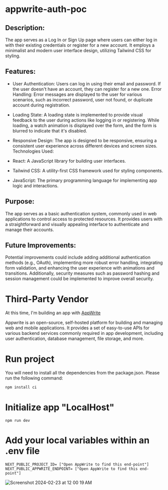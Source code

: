 # appwrite-auth-poc

## Description:

The app serves as a Log In or Sign Up page where users can either log in with their existing credentials or register for a new account. It employs a minimalist and modern user interface design, utilizing Tailwind CSS for styling.

## Features:

- User Authentication: Users can log in using their email and password. If the user doesn't have an account, they can register for a new one.
Error Handling: Error messages are displayed to the user for various scenarios, such as incorrect password, user not found, or duplicate account during registration.

- Loading State: A loading state is implemented to provide visual feedback to the user during actions like logging in or registering. While loading, a watch animation is displayed over the form, and the form is blurred to indicate that it's disabled.

- Responsive Design: The app is designed to be responsive, ensuring a consistent user experience across different devices and screen sizes.
Technologies Used:

- React: A JavaScript library for building user interfaces.
- Tailwind CSS: A utility-first CSS framework used for styling components.
- JavaScript: The primary programming language for implementing app logic and interactions.

## Purpose:
The app serves as a basic authentication system, commonly used in web applications to control access to protected resources. It provides users with a straightforward and visually appealing interface to authenticate and manage their accounts.

## Future Improvements:
Potential improvements could include adding additional authentication methods (e.g., OAuth), implementing more robust error handling, integrating form validation, and enhancing the user experience with animations and transitions. Additionally, security measures such as password hashing and session management could be implemented to improve overall security.

# Third-Party Vendor
At this time, I'm building an app with [AppWrite](https://cloud.appwrite.io/)

Appwrite is an open-source, self-hosted platform for building and managing web and mobile applications. It provides a set of easy-to-use APIs for various backend services commonly required in app development, including user authentication, database management, file storage, and more.

# Run project
You will need to install all the dependencies from the package.json. Please run the following command:

```
npm install ci
```

# Initialize app "LocalHost"
```
npm run dev
```

# Add your local variables within an .env file
```
NEXT_PUBLIC_PROJECT_ID= ["Open AppWrite to find this end-point"]
NEXT_PUBLIC_APPWRITE_ENDPOINT= ["Open AppWrite to find this end-point"]

```
![Screenshot 2024-02-23 at 12 00 19 AM](https://github.com/hvaandres/appwrite-auth-poc/assets/26829975/9e3ef0f6-71cf-48b8-92b4-f398dc57b1b9)


